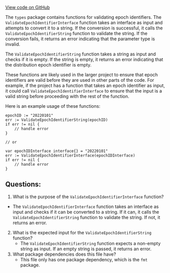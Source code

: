 [View code on GitHub](https://github.com/duality-labs/duality/epochs/types/identifier.go)

The `types` package contains functions for validating epoch identifiers. The `ValidateEpochIdentifierInterface` function takes an interface as input and attempts to convert it to a string. If the conversion is successful, it calls the `ValidateEpochIdentifierString` function to validate the string. If the conversion fails, it returns an error indicating that the parameter type is invalid.

The `ValidateEpochIdentifierString` function takes a string as input and checks if it is empty. If the string is empty, it returns an error indicating that the distribution epoch identifier is empty.

These functions are likely used in the larger project to ensure that epoch identifiers are valid before they are used in other parts of the code. For example, if the project has a function that takes an epoch identifier as input, it could call `ValidateEpochIdentifierInterface` to ensure that the input is a valid string before proceeding with the rest of the function.

Here is an example usage of these functions:

```
epochID := "20220101"
err := ValidateEpochIdentifierString(epochID)
if err != nil {
    // handle error
}

// or

var epochIDInterface interface{} = "20220101"
err := ValidateEpochIdentifierInterface(epochIDInterface)
if err != nil {
    // handle error
}
```
## Questions: 
 1. What is the purpose of the `ValidateEpochIdentifierInterface` function?
   - The `ValidateEpochIdentifierInterface` function takes an interface as input and checks if it can be converted to a string. If it can, it calls the `ValidateEpochIdentifierString` function to validate the string. If not, it returns an error.
2. What is the expected input for the `ValidateEpochIdentifierString` function?
   - The `ValidateEpochIdentifierString` function expects a non-empty string as input. If an empty string is passed, it returns an error.
3. What package dependencies does this file have?
   - This file only has one package dependency, which is the `fmt` package.